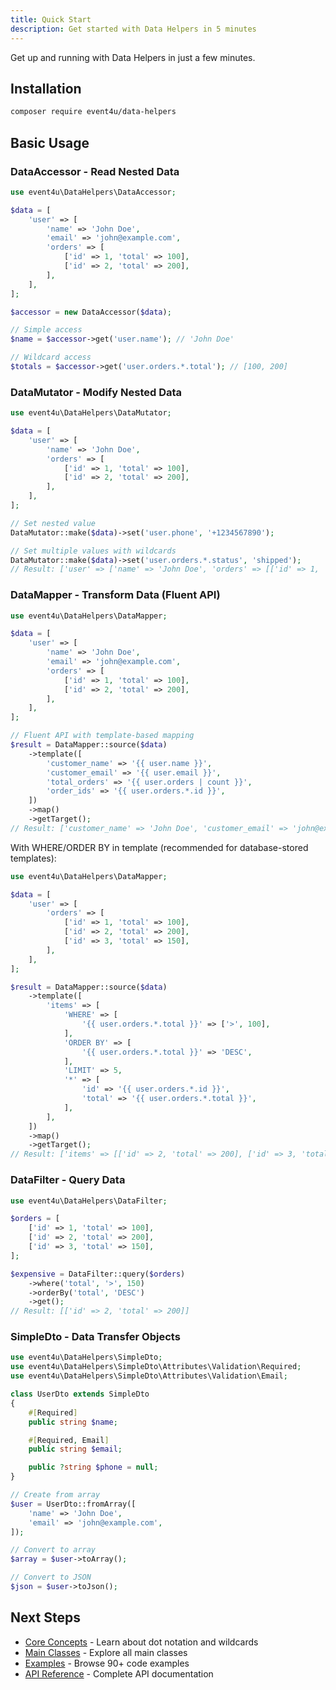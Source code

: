 ```yaml
---
title: Quick Start
description: Get started with Data Helpers in 5 minutes
---
```


Get up and running with Data Helpers in just a few minutes.

## Installation

```bash
composer require event4u/data-helpers
```

## Basic Usage

### DataAccessor - Read Nested Data

```php
use event4u\DataHelpers\DataAccessor;

$data = [
    'user' => [
        'name' => 'John Doe',
        'email' => 'john@example.com',
        'orders' => [
            ['id' => 1, 'total' => 100],
            ['id' => 2, 'total' => 200],
        ],
    ],
];

$accessor = new DataAccessor($data);

// Simple access
$name = $accessor->get('user.name'); // 'John Doe'

// Wildcard access
$totals = $accessor->get('user.orders.*.total'); // [100, 200]
```

### DataMutator - Modify Nested Data

```php
use event4u\DataHelpers\DataMutator;

$data = [
    'user' => [
        'name' => 'John Doe',
        'orders' => [
            ['id' => 1, 'total' => 100],
            ['id' => 2, 'total' => 200],
        ],
    ],
];

// Set nested value
DataMutator::make($data)->set('user.phone', '+1234567890');

// Set multiple values with wildcards
DataMutator::make($data)->set('user.orders.*.status', 'shipped');
// Result: ['user' => ['name' => 'John Doe', 'orders' => [['id' => 1, 'total' => 100, 'status' => 'shipped'], ['id' => 2, 'total' => 200, 'status' => 'shipped']], 'phone' => '+1234567890']]
```

### DataMapper - Transform Data (Fluent API)

```php
use event4u\DataHelpers\DataMapper;

$data = [
    'user' => [
        'name' => 'John Doe',
        'email' => 'john@example.com',
        'orders' => [
            ['id' => 1, 'total' => 100],
            ['id' => 2, 'total' => 200],
        ],
    ],
];

// Fluent API with template-based mapping
$result = DataMapper::source($data)
    ->template([
        'customer_name' => '{{ user.name }}',
        'customer_email' => '{{ user.email }}',
        'total_orders' => '{{ user.orders | count }}',
        'order_ids' => '{{ user.orders.*.id }}',
    ])
    ->map()
    ->getTarget();
// Result: ['customer_name' => 'John Doe', 'customer_email' => 'john@example.com', 'total_orders' => 2, 'order_ids' => [1, 2]]
```

With WHERE/ORDER BY in template (recommended for database-stored templates):

```php
use event4u\DataHelpers\DataMapper;

$data = [
    'user' => [
        'orders' => [
            ['id' => 1, 'total' => 100],
            ['id' => 2, 'total' => 200],
            ['id' => 3, 'total' => 150],
        ],
    ],
];

$result = DataMapper::source($data)
    ->template([
        'items' => [
            'WHERE' => [
                '{{ user.orders.*.total }}' => ['>', 100],
            ],
            'ORDER BY' => [
                '{{ user.orders.*.total }}' => 'DESC',
            ],
            'LIMIT' => 5,
            '*' => [
                'id' => '{{ user.orders.*.id }}',
                'total' => '{{ user.orders.*.total }}',
            ],
        ],
    ])
    ->map()
    ->getTarget();
// Result: ['items' => [['id' => 2, 'total' => 200], ['id' => 3, 'total' => 150]]]
```

### DataFilter - Query Data

```php
use event4u\DataHelpers\DataFilter;

$orders = [
    ['id' => 1, 'total' => 100],
    ['id' => 2, 'total' => 200],
    ['id' => 3, 'total' => 150],
];

$expensive = DataFilter::query($orders)
    ->where('total', '>', 150)
    ->orderBy('total', 'DESC')
    ->get();
// Result: [['id' => 2, 'total' => 200]]
```

### SimpleDto - Data Transfer Objects

```php
use event4u\DataHelpers\SimpleDto;
use event4u\DataHelpers\SimpleDto\Attributes\Validation\Required;
use event4u\DataHelpers\SimpleDto\Attributes\Validation\Email;

class UserDto extends SimpleDto
{
    #[Required]
    public string $name;

    #[Required, Email]
    public string $email;

    public ?string $phone = null;
}

// Create from array
$user = UserDto::fromArray([
    'name' => 'John Doe',
    'email' => 'john@example.com',
]);

// Convert to array
$array = $user->toArray();

// Convert to JSON
$json = $user->toJson();
```

## Next Steps

- [Core Concepts](/data-helpers/core-concepts/dot-notation) - Learn about dot notation and wildcards
- [Main Classes](/data-helpers/main-classes/overview) - Explore all main classes
- [Examples](/data-helpers/examples) - Browse 90+ code examples
- [API Reference](/data-helpers/api) - Complete API documentation

